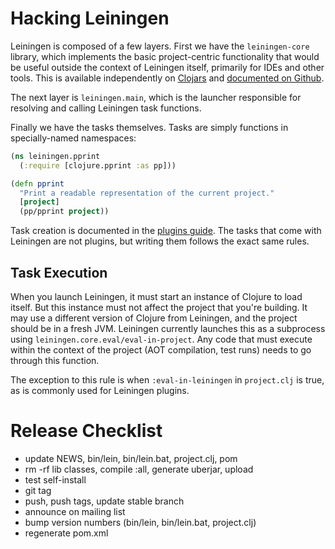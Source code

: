 # Hacking Leiningen

Leiningen is composed of a few layers. First we have the
`leiningen-core` library, which implements the basic project-centric
functionality that would be useful outside the context of Leiningen
itself, primarily for IDEs and other tools. This is available
independently on [Clojars](http://clojars.org/leiningen-core) and
[documented on Github](http://technomancy.github.com/leiningen).

The next layer is `leiningen.main`, which is the launcher responsible
for resolving and calling Leiningen task functions.

Finally we have the tasks themselves. Tasks are simply functions in
specially-named namespaces:

```clj
(ns leiningen.pprint
  (:require [clojure.pprint :as pp]))

(defn pprint
  "Print a readable representation of the current project."
  [project]
  (pp/pprint project))
```

Task creation is documented in the
[plugins guide](https://github.com/technomancy/leiningen/blob/stable/doc/PLUGINS.md).
The tasks that come with Leiningen are not plugins, but writing them
follows the exact same rules.

## Task Execution

When you launch Leiningen, it must start an instance of Clojure to
load itself. But this instance must not affect the project that you're
building. It may use a different version of Clojure from Leiningen,
and the project should be in a fresh JVM. Leiningen currently launches
this as a subprocess using `leiningen.core.eval/eval-in-project`. Any
code that must execute within the context of the project (AOT
compilation, test runs) needs to go through this function.

The exception to this rule is when `:eval-in-leiningen` in
`project.clj` is true, as is commonly used for Leiningen plugins.

# Release Checklist

* update NEWS, bin/lein, bin/lein.bat, project.clj, pom
* rm -rf lib classes, compile :all, generate uberjar, upload
* test self-install
* git tag
* push, push tags, update stable branch
* announce on mailing list
* bump version numbers (bin/lein, bin/lein.bat, project.clj)
* regenerate pom.xml
